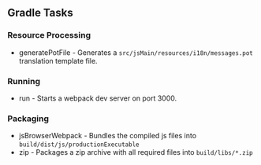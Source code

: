 ## Gradle Tasks

### Resource Processing
* generatePotFile - Generates a `src/jsMain/resources/i18n/messages.pot` translation template file.
### Running
* run - Starts a webpack dev server on port 3000.
### Packaging
* jsBrowserWebpack - Bundles the compiled js files into `build/dist/js/productionExecutable`
* zip - Packages a zip archive with all required files into `build/libs/*.zip`
